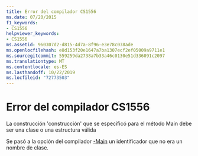 ```yaml
---
title: Error del compilador CS1556
ms.date: 07/20/2015
f1_keywords:
- CS1556
helpviewer_keywords:
- CS1556
ms.assetid: 960307d2-d815-4d7a-8f96-e3e78c038ade
ms.openlocfilehash: e8d153f20e1647a7ba1307ecf2ef05009a9711e1
ms.sourcegitcommit: 559259da2738a7b33a46c0130e51d336091c2097
ms.translationtype: MT
ms.contentlocale: es-ES
ms.lasthandoff: 10/22/2019
ms.locfileid: "72773503"
---
```

# <a name="compiler-error-cs1556"></a>Error del compilador CS1556
La construcción 'construcción' que se especificó para el método Main debe ser una clase o una estructura válida  
  
 Se pasó a la opción del compilador [-Main](../language-reference/compiler-options/main-compiler-option.md) un identificador que no era un nombre de clase.
